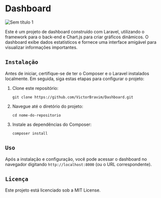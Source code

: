 # Dashboard

![Sem título 1](https://github.com/VictorBravim/Dashboard/assets/122113588/d8861ec0-8457-4474-b675-df2cf1c78910)

Este é um projeto de dashboard construído com Laravel, utilizando o framework para o back-end e Chart.js para criar gráficos dinâmicos. O dashboard exibe dados estatísticos e fornece uma interface amigável para visualizar informações importantes.

## <code>Instalação</code>

Antes de iniciar, certifique-se de ter o Composer e o Laravel instalados localmente. Em seguida, siga estas etapas para configurar o projeto:

1. Clone este repositório:
   
   ```
   git clone https://github.com/VictorBravim/Dashboard.git
   ```

2. Navegue até o diretório do projeto:
   
   ```
   cd nome-do-repositorio
   ```

3. Instale as dependências do Composer:

   ```
   composer install
   ```

## <code>Uso</code>

Após a instalação e configuração, você pode acessar o dashboard no navegador digitando `http://localhost:8000` (ou o URL correspondente).

## <code>Licença</code>

Este projeto está licenciado sob a MIT License.
